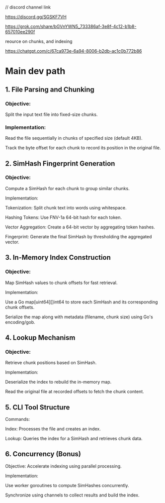 // discord channel link

https://discord.gg/SGSKF7VH

https://grok.com/share/bGVnYWN5_733386af-3e8f-4c12-b1b8-657010ee290f



reource  on chunks, and indexing

https://chatgpt.com/c/67ca973e-6a94-8006-b2db-ac1c0b772b86


# Main dev path

## 1. File Parsing and Chunking

 ### Objective: 
 
 Split the input text file into fixed-size chunks.

### Implementation:

Read the file sequentially in chunks of specified size (default 4KB).

Track the byte offset for each chunk to record its position in the original file.

## 2. SimHash Fingerprint Generation
### Objective: 
Compute a SimHash for each chunk to group similar chunks.

Implementation:

Tokenization: Split chunk text into words using whitespace.

Hashing Tokens: Use FNV-1a 64-bit hash for each token.

Vector Aggregation: Create a 64-bit vector by aggregating token hashes.

Fingerprint: Generate the final SimHash by thresholding the aggregated vector.

## 3. In-Memory Index Construction
### Objective: 
Map SimHash values to chunk offsets for fast retrieval.

Implementation:

Use a Go map[uint64][]int64 to store each SimHash and its corresponding chunk offsets.

Serialize the map along with metadata (filename, chunk size) using Go's encoding/gob.

## 4. Lookup Mechanism
### Objective: 
Retrieve chunk positions based on SimHash.

Implementation:

Deserialize the index to rebuild the in-memory map.

Read the original file at recorded offsets to fetch the chunk content.

## 5. CLI Tool Structure
Commands:

Index: Processes the file and creates an index.

Lookup: Queries the index for a SimHash and retrieves chunk data.

## 6. Concurrency (Bonus)
Objective: Accelerate indexing using parallel processing.

Implementation:

Use worker goroutines to compute SimHashes concurrently.

Synchronize using channels to collect results and build the index.

